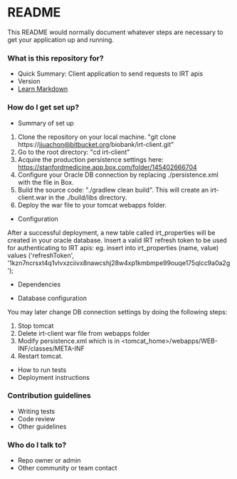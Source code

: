 # README #

This README would normally document whatever steps are necessary to get your application up and running.

### What is this repository for? ###

* Quick Summary: Client application to send requests to IRT apis
* Version
* [Learn Markdown](https://bitbucket.org/tutorials/markdowndemo)

### How do I get set up? ###

* Summary of set up

1. Clone the repository on your local machine. "git clone https://jjuachon@bitbucket.org/biobank/irt-client.git"
2. Go to the root directory: "cd irt-client"
3. Acquire the production persistence settings here: https://stanfordmedicine.app.box.com/folder/145402666704
4. Configure your Oracle DB connection by replacing ./persistence.xml  with the file in Box.
5. Build the source code: "./gradlew clean build". This will create an irt-client.war in the ./build/libs directory.
6. Deploy the war file to your tomcat webapps folder.

* Configuration

After a successful deployment, a new table called irt_properties will be created in your oracle database.
Insert a valid IRT refresh token to be used for authenticating to IRT apis:
eg. insert into irt_properties (name, value) values ('refreshToken', '1kzn7ncrsxt4q1vlvxzciivx8nawcshj28w4xp1kmbmpe99ouqe175qlcc9a0a2g');

* Dependencies

* Database configuration

You may later change DB connection settings by doing the following steps:

1. Stop tomcat
2. Delete irt-client war file from webapps folder
3. Modify persistence.xml which is in <tomcat_home>/webapps/WEB-INF/classes/META-INF
4. Restart tomcat.
* How to run tests
* Deployment instructions

### Contribution guidelines ###

* Writing tests
* Code review
* Other guidelines

### Who do I talk to? ###

* Repo owner or admin
* Other community or team contact